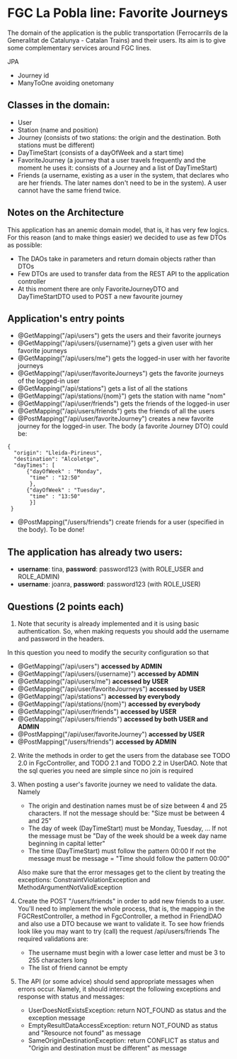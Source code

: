 # FGC La Pobla line: Favorite Journeys

The domain of the application is the public transportation (Ferrocarrils de la Generalitat de Catalunya - Catalan Trains) and their users.
Its aim is to give some complementary services around FGC lines.


JPA
* Journey id
* ManyToOne avoiding onetomany

## Classes in the domain:
* User
* Station (name and position)
* Journey (consists of two stations: the origin and the destination. Both stations must be different)
* DayTimeStart (consists of a dayOfWeek and a start time)
* FavoriteJourney (a journey that a user travels frequently and the moment he uses it: consists of a Journey and a list of DayTimeStart)
* Friends (a username, existing as a user in the system, that declares who are her friends. The later names don't need to be in the system).
A user cannot have the same friend twice.

## Notes on the Architecture
This application has an anemic domain model, that is, it has very few logics. For this reason (and to make things easier) we decided to use
as few DTOs as possible:
* The DAOs take in parameters and return domain objects rather than DTOs
* Few DTOs are used to transfer data from the REST API to the application controller
* At this moment there are only FavoriteJourneyDTO and DayTimeStartDTO used to POST a new favourite journey

## Application's entry points
* @GetMapping("/api/users") gets the users and their favorite journeys
* @GetMapping("/api/users/{username}") gets a given user with her favorite journeys
* @GetMapping("/api/users/me") gets the logged-in user with her favorite journeys
* @GetMapping("/api/user/favoriteJourneys") gets the favorite journeys of the logged-in user
* @GetMapping("/api/stations") gets a list of all the stations
* @GetMapping("/api/stations/{nom}") gets the station with name "nom"
* @GetMapping("/api/user/friends") gets the friends of the logged-in user
* @GetMapping("/api/users/friends") gets the friends of all the users
* @PostMapping("/api/user/favoriteJourney") creates a new favorite journey for the logged-in user.
The body (a favorite Journey DTO) could be:
```
{
  "origin": "Lleida-Pirineus",
  "destination": "Alcoletge",
  "dayTimes": [
      {"dayOfWeek" : "Monday",
       "time" : "12:50"
       },
      {"dayOfWeek" : "Tuesday",
       "time" : "13:50"
       }]
 }
  ```
* @PostMapping("/users/friends") create friends for a user (specified in the body). To be done!

## The application has already two users:
* **username**: tina, **password**: password123 (with ROLE_USER and ROLE_ADMIN)
* **username**: joanra, **password**: password123 (with ROLE_USER)

## Questions (2 points each)

1. Note that security is already implemented and it is using basic authentication. So, when making requests you should add the username
and password in the headers. 

In this question you need to modify the security configuration so that
* @GetMapping("/api/users") **accessed by ADMIN**
* @GetMapping("/api/users/{username}") **accessed by ADMIN**
* @GetMapping("/api/users/me") **accessed by USER**
* @GetMapping("/api/user/favoriteJourneys") **accessed by USER**
* @GetMapping("/api/stations") **accessed by everybody**
* @GetMapping("/api/stations/{nom}") **accessed by everybody**
* @GetMapping("/api/user/friends") **accessed by USER**
* @GetMapping("/api/users/friends") **accessed by both USER and ADMIN**
* @PostMapping("/api/user/favoriteJourney") **accessed by USER**
* @PostMapping("/users/friends") **accessed by ADMIN**

2. Write the methods in order to get the users from the database see TODO 2.0 in FgcController, and TODO 2.1 and TODO 2.2
in UserDAO. Note that the sql queries you need are simple since no join is required

3. When posting a user's favorite journey we need to validate the data. Namely
   * The origin and destination names must be of size between 4 and 25 characters. If not the message should be: "Size must be between 4 and 25" 
   * The day of week (DayTimeStart) must be Monday, Tuesday, ... If not the message must be "Day of the week should be a week day name beginning in capital letter"
   * The time (DayTimeStart) must follow the pattern 00:00  If not the message must be message = "Time should follow the pattern 00:00"

   Also make sure that the error messages get to the client by treating the exceptions: ConstraintViolationException and MethodArgumentNotValidException
   
4. Create the POST "/users/friends" in order to add new friends to a user. You'll need to implement the whole process, that is,
the mapping in the FGCRestController, a method in FgcController, a method in FriendDAO and also use a DTO because we want to validate it.
To see how friends look like you may want to try (call) the request /api/users/friends
The required validations are:
   * The username must begin with a lower case letter and must be 3 to 255 characters long
   * The list of friend cannot be empty

5. The API (or some advice) should send appropriate messages when errors occur. Namely, it should intercept the following exceptions 
and response with status and messages:
   * UserDoesNotExistsException: return NOT_FOUND as status and the exception message
   * EmptyResultDataAccessException: return NOT_FOUND as status and "Resource not found" as message
   * SameOriginDestinationException: return CONFLICT as status and "Origin and destination must be different" as message